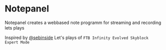 # Notepanel

Notepanel creates a webbased note programm for streaming and recording lets plays

Inspired by [@sebinside](https://github.com/sebinside) Let's plays of `FTB Infinity Evolved Skyblock Expert Mode`